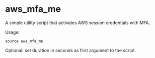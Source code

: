 # aws_mfa_me

A simple utility script that activates AWS session credentials with MFA.

Usage:
```shell
source aws_mfa_me
```

Optional: set duration in seconds as first argument to the script.